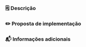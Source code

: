 ### 🗒 Descrição

<!-- Descrição breve da solicitação -->

### ✏️ Proposta de implementação

<!-- Descrição breve da implementação que poderá solucionar esse problema/melhoria -->

### 📬 Informações adicionais

<!-- Contéudos importantes para a solução desse problema/melhoria (links, screenshots, etc.) -->
